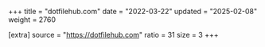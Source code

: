 +++
title = "dotfilehub.com"
date = "2022-03-22"
updated = "2025-02-08"
weight = 2760

[extra]
source = "https://dotfilehub.com"
ratio = 31
size = 3
+++
